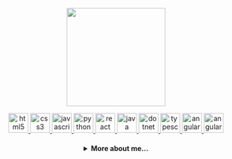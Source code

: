 <p align="center">
  <img align="center" width="200" height="200" src="https://c.tenor.com/5ry-200hErMAAAAd/hacker-hacker-man.gif" />
</p>

  <p align="center">
   <a href="https://developer.mozilla.org/pt-BR/docs/Web/HTML">
      <img src="https://cdn.jsdelivr.net/gh/devicons/devicon/icons/html5/html5-plain.svg" alt="html5" width="40" height="40"/>
   </a>
   <a href="https://developer.mozilla.org/pt-BR/docs/Web/CSS">
      <img src="https://cdn.jsdelivr.net/gh/devicons/devicon/icons/css3/css3-plain.svg" alt="css3" width="40" height="40"/>
   </a>
   <a href="https://developer.mozilla.org/en-US/docs/Web/JavaScript">
      <img src="https://cdn.jsdelivr.net/gh/devicons/devicon/icons/javascript/javascript-original.svg" alt="javascript" width="40" height="40"/>
   </a>
   <a href="https://www.python.org">
      <img src="https://cdn.jsdelivr.net/gh/devicons/devicon/icons/python/python-original.svg" alt="python" width="40" height="40"/>
   </a>
   <a href="https://expo.dev/">
      <img src="https://cdn.jsdelivr.net/gh/devicons/devicon/icons/react/react-original.svg" alt="react" width="40" height="40"/>
   </a>
   <a href="https://www.java.com/pt-BR/">
      <img src="https://cdn.jsdelivr.net/gh/devicons/devicon/icons/java/java-original.svg" alt="java" width="40" height="40"/>
   </a>
   <a href="https://dotnet.microsoft.com/en-us/">
      <img src="https://cdn.jsdelivr.net/gh/devicons/devicon/icons/dotnetcore/dotnetcore-original.svg" alt="dotnet" width="40" height="40"/>
   </a>
   <a href="https://www.typescriptlang.org/">
      <img src="https://cdn.jsdelivr.net/gh/devicons/devicon/icons/typescript/typescript-original.svg" alt="typescript" width="40" height="40"/>
   </a>
   <a href="https://angular.io/">
      <img src="https://cdn.jsdelivr.net/gh/devicons/devicon/icons/angularjs/angularjs-original.svg" alt="angular" width="40" height="40"/>
   <a href="https://flutter.dev/">
      <img src="https://cdn.jsdelivr.net/gh/devicons/devicon/icons/flutter/flutter-original.svg" alt="angular" width="40" height="40"/>
   </a>
</p>

<h4 align="center">
<details>
<summary>More about me...</summary>
<h1 align="center"><img src="https://media.giphy.com/media/hvRJCLFzcasrR4ia7z/giphy.gif" width="25px">Hi! My name is Raul! I'm a Software Engineer and a Solutions Architect!</h1><h3>I work with Software Development and Design Solutions for scalable, elastic and resilient applications.
My hard skills include development with programming languages ​​such as Python, Java, Angular, C# .NET and Javascript, SQL and NoSQL databases, system architectures, architectural patterns, among others.
My soft skills include collaboration, active leadership, communication, proactivity, creativity, among others.</h3></img>

<p align="center">
  <a href="https://github.com/raul-d-souza">
    <img
      align="center"
      height="150em"
      src="https://github-readme-stats.vercel.app/api?username=raul-d-souza&show_icons=true&include_all_commits=true&count_private=true&theme=tokyonight"
    />
  </a>
  <a href="https://github.com/raul-d-souza">
    <img
      align="center"
      height="150em"
      src="https://github-readme-stats.vercel.app/api/top-langs/?username=raul-d-souza&show_icons=true&include_all_commits=true&count_private=true&layout=compact&theme=tokyonight"
    />
  </a>
</p>

<h3 align="center">Contact me!</h3>

<p align="center">
  <a href="https://www.linkedin.com/in/raul-d-souza/">
    <img
         align="center"
         src="https://img.shields.io/badge/LinkedIn-1C1C1C?style=for-the-badge&logo=linkedin&logoColor=00FFFF"
  </a>
 
</p>

